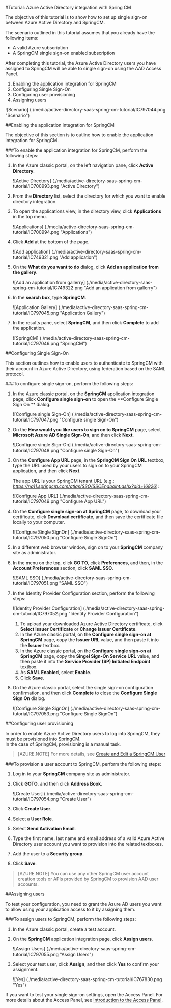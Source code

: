 <properties 
    pageTitle="Tutorial: Azure Active Directory integration with Spring CM | Microsoft Azure" 
    description="Learn how to use Spring CM with Azure Active Directory to enable single sign-on, automated provisioning, and more!" 
    services="active-directory" 
    authors="jeevansd"  
    documentationCenter="na" 
    manager="femila"/>
<tags 
    ms.service="active-directory" 
    ms.devlang="na" 
    ms.topic="article" 
    ms.tgt_pltfrm="na" 
    ms.workload="identity" 
    ms.date="09/19/2016" 
    ms.author="jeedes" />

#<a name="tutorial-azure-active-directory-integration-with-spring-cm"></a>Tutorial: Azure Active Directory integration with Spring CM
  
The objective of this tutorial is to show how to set up single sign-on between Azure Active Directory and SpringCM.
  
The scenario outlined in this tutorial assumes that you already have the following items:

-   A valid Azure subscription
-   A SpringCM single sign-on enabled subscription
  
After completing this tutorial, the Azure Active Directory users you have assigned to SpringCM will be able to single sign-on using the AAD Access Panel.

1.  Enabling the application integration for SpringCM
2.  Configuring Single Sign-On
3.  Configuring user provisioning
4.  Assigning users

![Scenario] (./media/active-directory-saas-spring-cm-tutorial/IC797044.png "Scenario")

##<a name="enabling-the-application-integration-for-springcm"></a>Enabling the application integration for SpringCM
  
The objective of this section is to outline how to enable the application integration for SpringCM.

###<a name="to-enable-the-application-integration-for-springcm-perform-the-following-steps"></a>To enable the application integration for SpringCM, perform the following steps:

1.  In the Azure classic portal, on the left navigation pane, click **Active Directory**.

    ![Active Directory] (./media/active-directory-saas-spring-cm-tutorial/IC700993.png "Active Directory")

2.  From the **Directory** list, select the directory for which you want to enable directory integration.

3.  To open the applications view, in the directory view, click **Applications** in the top menu.

    ![Applications] (./media/active-directory-saas-spring-cm-tutorial/IC700994.png "Applications")

4.  Click **Add** at the bottom of the page.

    ![Add application] (./media/active-directory-saas-spring-cm-tutorial/IC749321.png "Add application")

5.  On the **What do you want to do** dialog, click **Add an application from the gallery**.

    ![Add an application from gallerry] (./media/active-directory-saas-spring-cm-tutorial/IC749322.png "Add an application from gallerry")

6.  In the **search box**, type **SpringCM**.

    ![Application Gallery] (./media/active-directory-saas-spring-cm-tutorial/IC797045.png "Application Gallery")

7.  In the results pane, select **SpringCM**, and then click **Complete** to add the application.

    ![SpringCM] (./media/active-directory-saas-spring-cm-tutorial/IC797046.png "SpringCM")

##<a name="configuring-single-sign-on"></a>Configuring Single Sign-On
  
This section outlines how to enable users to authenticate to SpringCM with their account in Azure Active Directory, using federation based on the SAML protocol.

###<a name="to-configure-single-sign-on-perform-the-following-steps"></a>To configure single sign-on, perform the following steps:

1.  In the Azure classic portal, on the **SpringCM** application integration page, click **Configure single sign-on** to open the **Configure Single Sign On ** dialog.

    ![Configure single Sign-On] (./media/active-directory-saas-spring-cm-tutorial/IC797047.png "Configure single Sign-On")

2.  On the **How would you like users to sign on to SpringCM** page, select **Microsoft Azure AD Single Sign-On**, and then click **Next**.

    ![Configure single Sign-On] (./media/active-directory-saas-spring-cm-tutorial/IC797048.png "Configure single Sign-On")

3.  On the **Configure App URL** page, in the **SpringCM Sign On URL** textbox, type the URL used by your users to sign on to your SpringCM application, and then click **Next**. 

    The app URL is your SpringCM tenant URL (e.g.: *https://na11.springcm.com/atlas/SSO/SSOEndpoint.ashx?aid=16826*):

    ![Configure App URL] (./media/active-directory-saas-spring-cm-tutorial/IC797049.png "Configure App URL")

4.  On the **Configure single sign-on at SpringCM** page, to download your certificate, click **Download certificate**, and then save the certificate file locally to your computer.

    ![Configure Single SignOn] (./media/active-directory-saas-spring-cm-tutorial/IC797050.png "Configure Single SignOn")

5.  In a different web browser window, sign on to your **SpringCM** company site as administrator.

6.  In the menu on the top, click **GO TO**, click **Preferences**, and then, in the **Account Preferences** section, click **SAML SSO**.

    ![SAML SSO] (./media/active-directory-saas-spring-cm-tutorial/IC797051.png "SAML SSO")

7.  In the Identity Provider Configuration section, perform the following steps:

    ![Identity Provider Configuration] (./media/active-directory-saas-spring-cm-tutorial/IC797052.png "Identity Provider Configuration")

    1.  To upload your downloaded Azure Active Directory certificate, click **Select Issuer Certificate** or **Change Issuer Certificate**.
    2.  In the Azure classic portal, on the **Configure single sign-on at SpringCM** page, copy the **Issuer URL** value, and then paste it into the **Issuer** textbox.
    3.  In the Azure classic portal, on the **Configure single sign-on at SpringCM** page, copy the **Singel Sign-On Service URL** value, and then paste it into the **Service Provider (SP) Initiated Endpoint** textbox.
    4.  As **SAML Enabled**, select **Enable**.
    5.  Click **Save**.

8.  On the Azure classic portal, select the single sign-on configuration confirmation, and then click **Complete** to close the **Configure Single Sign On** dialog.

    ![Configure Single SignOn] (./media/active-directory-saas-spring-cm-tutorial/IC797053.png "Configure Single SignOn")

##<a name="configuring-user-provisioning"></a>Configuring user provisioning
  
In order to enable Azure Active Directory users to log into SpringCM, they must be provisioned into SpringCM.  
In the case of SpringCM, provisioning is a manual task.

>[AZURE.NOTE] For more details, see [Create and Edit a SpringCM User](http://knowledge.springcm.com/create-and-edit-a-springcm-user)

###<a name="to-provision-a-user-account-to-springcm-perform-the-following-steps"></a>To provision a user account to SpringCM, perform the following steps:

1.  Log in to your **SpringCM** company site as administrator.

2.  Click **GOTO**, and then click **Address Book**.

    ![Create User] (./media/active-directory-saas-spring-cm-tutorial/IC797054.png "Create User")

3.  Click **Create User**.

4.  Select a **User Role**.

5.  Select **Send Activation Email**.

6.  Type the first name, last name and email address of a valid Azure Active Directory user account you want to provision into the related textboxes.

7.  Add the user to a **Security group**.

8.  Click **Save**.

>[AZURE.NOTE] You can use any other SpringCM user account creation tools or APIs provided by SpringCM to provision AAD user accounts.

##<a name="assigning-users"></a>Assigning users
  
To test your configuration, you need to grant the Azure AD users you want to allow using your application access to it by assigning them.

###<a name="to-assign-users-to-springcm-perform-the-following-steps"></a>To assign users to SpringCM, perform the following steps:

1.  In the Azure classic portal, create a test account.

2.  On the **SpringCM** application integration page, click **Assign users**.

    ![Assign Users] (./media/active-directory-saas-spring-cm-tutorial/IC797055.png "Assign Users")

3.  Select your test user, click **Assign**, and then click **Yes** to confirm your assignment.

    ![Yes] (./media/active-directory-saas-spring-cm-tutorial/IC767830.png "Yes")
  
If you want to test your single sign-on settings, open the Access Panel. For more details about the Access Panel, see [Introduction to the Access Panel](active-directory-saas-access-panel-introduction.md).





